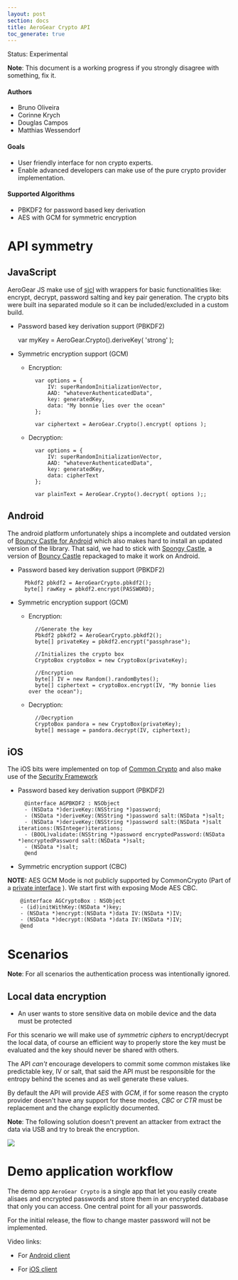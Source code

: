 ```yaml
---
layout: post
section: docs
title: AeroGear Crypto API
toc_generate: true
---
```


<span class="label label-warning">Status: Experimental</span>

**Note**: This document is a working progress if you strongly disagree with something, fix it.

#### Authors

* Bruno Oliveira
* Corinne Krych
* Douglas Campos
* Matthias Wessendorf

#### Goals

* User friendly interface for non crypto experts.
* Enable advanced developers can make use of the pure crypto provider implementation.

#### Supported Algorithms

* PBKDF2 for password based key derivation
* AES with GCM for symmetric encryption

# API symmetry

## JavaScript

AeroGear JS make use of [sjcl](http://crypto.stanford.edu/sjcl/) with wrappers for basic functionalities like: encrypt, decrypt, password salting and key pair generation. The crypto bits were built ina separated module so it can be included/excluded in a custom build.

* Password based key derivation support (PBKDF2)

    var myKey = AeroGear.Crypto().deriveKey( 'strong' );

* Symmetric encryption support (GCM)

    * Encryption:

            var options = {
                IV: superRandomInitializationVector,
                AAD: "whateverAuthenticatedData",
                key: generatedKey,
                data: "My bonnie lies over the ocean"
            };

            var ciphertext = AeroGear.Crypto().encrypt( options );

    * Decryption:

            var options = {
                IV: superRandomInitializationVector,
                AAD: "whateverAuthenticatedData",
                key: generatedKey,
                data: cipherText
            };

            var plainText = AeroGear.Crypto().decrypt( options );;


## Android

The android platform unfortunately ships a incomplete and outdated version of [Bouncy Castle for Android](https://code.google.com/p/android/issues/detail?id=3280) which also makes hard to install an updated version of the library. That said, we had to stick with [Spongy Castle](http://rtyley.github.io/spongycastle/), a version of [Bouncy Castle](http://www.bouncycastle.org) repackaged to make it work on Android.


* Password based key derivation support (PBKDF2)

        Pbkdf2 pbkdf2 = AeroGearCrypto.pbkdf2();
        byte[] rawKey = pbkdf2.encrypt(PASSWORD);

* Symmetric encryption support (GCM)

    * Encryption:

            //Generate the key
            Pbkdf2 pbkdf2 = AeroGearCrypto.pbkdf2();
            byte[] privateKey = pbkdf2.encrypt("passphrase");

            //Initializes the crypto box
            CryptoBox cryptoBox = new CryptoBox(privateKey);

            //Encryption
            byte[] IV = new Random().randomBytes();
            byte[] ciphertext = cryptoBox.encrypt(IV, "My bonnie lies over the ocean");

    * Decryption:

            //Decryption
            CryptoBox pandora = new CryptoBox(privateKey);
            byte[] message = pandora.decrypt(IV, ciphertext);


## iOS

The iOS bits were implemented on top of [Common Crypto](https://developer.apple.com/library/mac/documentation/security/conceptual/cryptoservices/GeneralPurposeCrypto/GeneralPurposeCrypto.html) and also make use of the [Security Framework](https://developer.apple.com/library/ios/documentation/Security/Reference/SecurityFrameworkReference/_index.html)

* Password based key derivation support (PBKDF2)

        @interface AGPBKDF2 : NSObject
        - (NSData *)deriveKey:(NSString *)password;
        - (NSData *)deriveKey:(NSString *)password salt:(NSData *)salt;
        - (NSData *)deriveKey:(NSString *)password salt:(NSData *)salt iterations:(NSInteger)iterations;
        - (BOOL)validate:(NSString *)password encryptedPassword:(NSData *)encryptedPassword salt:(NSData *)salt;
        - (NSData *)salt;
        @end

* Symmetric encryption support (CBC)

**NOTE:** AES GCM Mode is not publicly supported by CommonCrypto (Part of a [private interface](https://github.com/Apple-FOSS-Mirror/CommonCrypto/blob/master/Source/CommonCryptoSPI/CommonCryptorSPI.h#L71) ). We start first with exposing Mode AES CBC.


        @interface AGCryptoBox : NSObject
        - (id)initWithKey:(NSData *)key;
        - (NSData *)encrypt:(NSData *)data IV:(NSData *)IV;
        - (NSData *)decrypt:(NSData *)data IV:(NSData *)IV;
        @end

# Scenarios

**Note**: For all scenarios the authentication process was intentionally ignored.

## Local data encryption

* An user wants to store sensitive data on mobile device and the data must be protected

For this scenario we will make use of *symmetric ciphers* to encrypt/decrypt the local data, of course an efficient way to properly store the key must be evaluated and the key should never be shared with others.

The API *can't* encourage developers to commit some common mistakes like predictable key, IV or salt, that said the API must be responsible for the entropy behind the scenes and as well generate these values.

By default the API will provide *AES* with *GCM*, if for some reason the crypto provider doesn't have any support for these modes, *CBC* or *CTR*  must be replacement and the change explicitly documented.

**Note**: The following solution doesn't prevent an attacker from extract the data via USB and try to break the encryption.

![](img/local_encryption_0.0.1.png)


# Demo application workflow

The demo app ```AeroGear Crypto``` is a single app that let you easily create alisaes and encrypted passwords and store them in an encrypted database that only you can access. One central point for all your passwords.

For the initial release, the flow to change master password will not be implemented.

Video links:

* For [Android client](http://vimeo.com/77804314)

* For [iOS client](http://vimeo.com/78366502)
